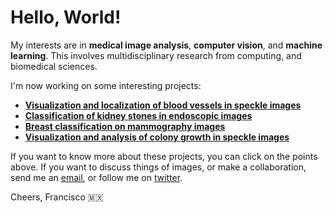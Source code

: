 # Hello, World!

My interests are in **medical image analysis**,  **computer vision**, and **machine learning**. This involves multidisciplinary research from computing, and biomedical sciences. 

I'm now working on some interesting projects:

*  [**Visualization and localization of blood vessels in speckle images**](https://friscolt.github.io/bloodvessels)
*  [**Classification of kidney stones in endoscopic images**](https://friscolt.github.io/kidneystones)
*  [**Breast classification on mammography images**](https://friscolt.github.io/mammography)
*  [**Visualization and analysis of colony growth in speckle images**](https://friscolt.github.io/colonygrowth)


If you want to know more about these projects, you can click on the points above. If you want to discuss things of images, or make a collaboration, send me an [email](mailto:francisco.lopez@ieee.org?subject=[GitHub]%20Hello,%20Francisco), or follow me on [twitter](https://twitter.com/Friscolt).

Cheers,
Francisco 🇲🇽
